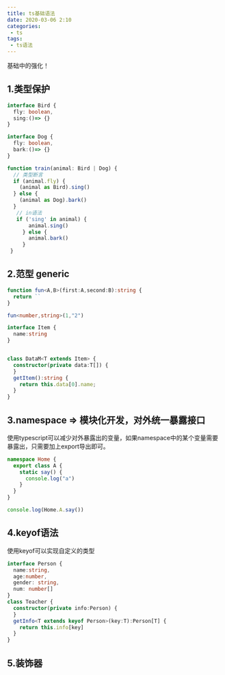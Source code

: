 ```yaml
---
title: ts基础语法
date: 2020-03-06 2:10
categories: 
 - ts
tags: 
 - ts语法
---
```

基础中的强化！
<!-- more -->

## 1.类型保护

```typescript
interface Bird {
  fly: boolean,
  sing:()=> {}
}

interface Dog {
  fly: boolean,
  bark:()=> {}
}

function train(animal: Bird | Dog) {
  // 类型断言
  if (animal.fly) {
    (animal as Bird).sing()
  } else {
    (animal as Dog).bark()
  }
   // in语法
   if ('sing' in animal) {
       animal.sing()
     } else {
       animal.bark()
     }
 }


```

## 2.范型 generic

```typescript
function fun<A,B>(first:A,second:B):string {
  return ``
}

fun<number,string>(1,"2")

interface Item {
  name:string
}


class DataM<T extends Item> {
  constructor(private data:T[]) {
  }
  getItem():string {
    return this.data[0].name;
  }
}
```

## 3.namespace => 模块化开发，对外统一暴露接口

使用typescript可以减少对外暴露出的变量，如果namespace中的某个变量需要暴露出，只需要加上export导出即可。

```typescript
namespace Home {
  export class A {
    static say() {
      console.log("a")
    }
  }
}

console.log(Home.A.say())
```
## 4.keyof语法
使用keyof可以实现自定义的类型
```typescript
interface Person {
  name:string,
  age:number,
  gender: string,
  num: number[]
}
class Teacher {
  constructor(private info:Person) {
  }
  getInfo<T extends keyof Person>(key:T):Person[T] {
    return this.info[key]
  }
}
```

## 5.装饰器




